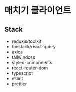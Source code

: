 # 매치기 클라이언트

## Stack

- reduxjs/toolkit
- tanstack/react-query
- axios
- tailwindcss
- styled-components
- react-router-dom
- typescript
- eslint
- prettier
